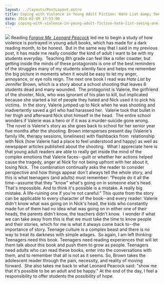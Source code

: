 ```yaml
---
layout: ../layouts/PostLayout.astro
title: Coping with Violence in Young Adult Fiction: Hate List &amp; Seeing One Another
date: 2014-02-09 17:53:00
slug: coping-with-violence-in-young-adult-fiction-hate-list-seeing-one-another
---
```


[![](http://1girl2manybooks.files.wordpress.com/2011/11/hate-list.jpg)](http://1girl2manybooks.files.wordpress.com/2011/11/hate-list.jpg) Reading _[Forgive Me, Leonard Peacock](http://akindoflibrary.blogspot.com/2014/02/coping-with-violence-in-young-adult.html)_ led me to begin a study of how violence is portrayed in young adult books, which has made for a dark reading month, to be honest.  But in the same way that I said in my previous post, it has made me really consider the kind of adult I want to be with my students everyday.  Teaching 8th grade can feel like a roller coaster, but getting inside the minds of these protagonists is one of the best reminders of the struggles many of my students silently face and helps me remember the big picture in moments when it would be easy to let my anger, annoyance, or eye rolls reign. The next one book I read was _Hate List_ by Jennifer Brown, which is a story about a school shooting that leaves 6 students dead and many wounded.  The protagonist is Valerie, the girlfriend of the shooter, Nick, who was ignorant of his plan to kill, but implicated because she started a list of people they hated and Nick used it to pick his victims.  In the story, Valerie jumped up to Nick when he was shooting and inadvertently saved a girl who had harassed her.  Valerie took that bullet in her thigh and afterward Nick shot himself in the head.  The entire school wonders if Valerie was a hero or if it was a murder-suicide gone wrong.  The novel is Valerie's story as she goes back to school for her senior year five months after the shooting. Brown intersperses present day (Valerie's family life, therapy sessions, loneliness) with flashbacks from  relationship with Nick (how Valerie had a place to feel understood and happy) as well as newspaper articles published about the shooting.  What I appreciate here is that young adult readers are able to really get inside the mind of the complex emotions that Valerie faces--guilt or whether her actions helped cause the tragedy, anger at Nick for not being upfront with her about it, losing Nick.  The combination continually asks the reader to consider perspective and how things appear don't always tell the whole story, and this is what teenagers (and adults) must remember: “People do it all the time--assume that they "know" what's going on in someone else's head. That's impossible. And to think it's possible is a mistake. A really big mistake. A life-ruining one if you're not careful.” This quote from the story can be applicable to every character of the book--and every reader: Valerie didn't know what was going on in Nick's head, the kids who constantly made fun of them had no idea what was going on in either one of their heads, the parents didn't know, the teachers didn't know.  I wonder if what we can take away from this is that we must take the time to know people and their stories, which for me is what it always come back to--the importance of story. Teenage culture is a complex beast and there is no way to treat its darkness with simple adages.  So again, I am left thinking: Teenagers need this book. Teenagers need reading experiences that will let them talk about this book and push them to grow as people. Teenagers need adults who can read these books, enter into the conversations with them, and to remember that all is not as it seems. So, Brown takes the adolescent reader through the pain, necessity, and reality of moving forward.  She also takes me back to what Leonard Peacock said: "show me that it's possible to be an adult and be happy." At the end of the day, I feel a responsibility to offer students the possibility of hope.